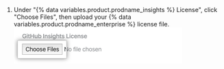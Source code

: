 1. Under "{% data variables.product.prodname_insights %} License", click "Choose Files", then upload your {% data variables.product.prodname_enterprise %} license file. ![Choose Files button](/assets/images/help/insights/choose-files.png)
